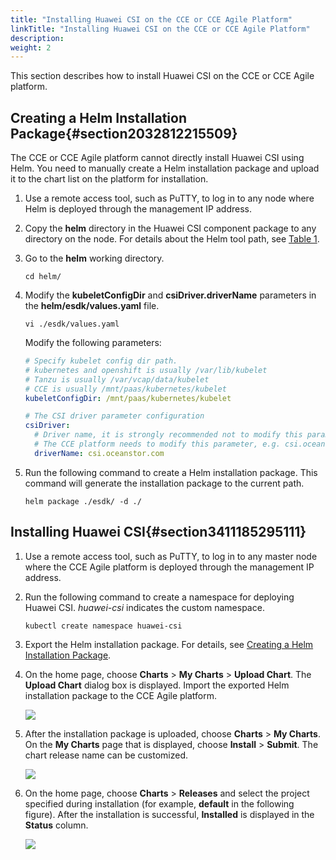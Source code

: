 ```yaml
---
title: "Installing Huawei CSI on the CCE or CCE Agile Platform"
linkTitle: "Installing Huawei CSI on the CCE or CCE Agile Platform"
description: 
weight: 2
---
```


This section describes how to install Huawei CSI on the CCE or CCE Agile platform.

## Creating a Helm Installation Package{#section2032812215509}

The CCE or CCE Agile platform cannot directly install Huawei CSI using Helm. You need to manually create a Helm installation package and upload it to the chart list on the platform for installation.

1.  Use a remote access tool, such as PuTTY, to log in to any node where Helm is deployed through the management IP address.
2.  Copy the  **helm**  directory in the Huawei CSI component package to any directory on the node. For details about the Helm tool path, see  [Table 1](/docs/installation-and-deployment/installation-preparations/downloading-the-huawei-csi-software-package#en-us_topic_0150885197_table17200162435412).
3.  Go to the  **helm**  working directory.

    ```
    cd helm/
    ```

4.  Modify the  **kubeletConfigDir**  and  **csiDriver.driverName**  parameters in the  **helm/esdk/values.yaml**  file.

    ```
    vi ./esdk/values.yaml
    ```

    Modify the following parameters:

    ```yaml
    # Specify kubelet config dir path.
    # kubernetes and openshift is usually /var/lib/kubelet
    # Tanzu is usually /var/vcap/data/kubelet
    # CCE is usually /mnt/paas/kubernetes/kubelet
    kubeletConfigDir: /mnt/paas/kubernetes/kubelet
    
    # The CSI driver parameter configuration
    csiDriver:
      # Driver name, it is strongly recommended not to modify this parameter
      # The CCE platform needs to modify this parameter, e.g. csi.oceanstor.com
      driverName: csi.oceanstor.com
    ```

5.  Run the following command to create a Helm installation package. This command will generate the installation package to the current path.

    ```
    helm package ./esdk/ -d ./
    ```

## Installing Huawei CSI{#section3411185295111}

1.  Use a remote access tool, such as PuTTY, to log in to any master node where the CCE Agile platform is deployed through the management IP address.
2.  Run the following command to create a namespace for deploying Huawei CSI.  _huawei-csi_  indicates the custom namespace.

    ```
    kubectl create namespace huawei-csi
    ```

3.  Export the Helm installation package. For details, see  [Creating a Helm Installation Package](#section2032812215509).
4.  On the home page, choose  **Charts**  \>  **My Charts**  \>  **Upload Chart**. The  **Upload Chart**  dialog box is displayed. Import the exported Helm installation package to the CCE Agile platform.

    ![](/css-docs/figures/上传模板-en.png)

5.  After the installation package is uploaded, choose  **Charts**  \>  **My Charts**. On the  **My Charts**  page that is displayed, choose  **Install**  \>  **Submit**. The chart release name can be customized.

    ![](/css-docs/figures/安装csi中文.png)

6.  On the home page, choose  **Charts**  \>  **Releases**  and select the project specified during installation \(for example,  **default**  in the following figure\). After the installation is successful,  **Installed**  is displayed in the  **Status**  column.

    ![](/css-docs/figures/安装结果-en.png)

